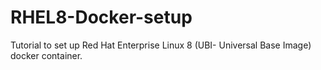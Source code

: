 # RHEL8-Docker-setup
Tutorial to set up Red Hat Enterprise Linux 8 (UBI- Universal Base Image) docker container. 
